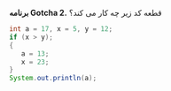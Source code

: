 **برنامه Gotcha 2.** قطعه کد زیر چه کار می کند؟
````java
int a = 17, x = 5, y = 12;
if (x > y);
{
   a = 13;
   x = 23;
}
System.out.println(a);
````
